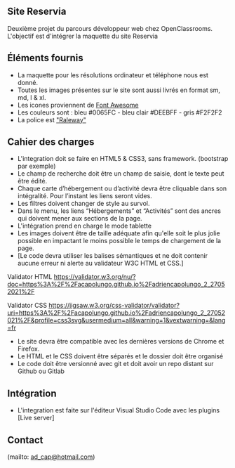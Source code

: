 ## Site Reservia
Deuxième projet du parcours développeur web chez OpenClassrooms.
L'objectif est d'intégrer la maquette du site Reservia

## Éléments fournis
- La maquette pour les résolutions ordinateur et téléphone nous est donné.
- Toutes les images présentes sur le site sont aussi livrés en format sm, md, l & xl.
- Les icones proviennent de [Font Awesome](https://fontawesome.com/)
- Les couleurs sont : bleu #0065FC - bleu clair #DEEBFF - gris #F2F2F2
- La police est ["Raleway"](https://fonts.google.com/specimen/Raleway)

## Cahier des charges
- L'integration doit se faire en HTML5 & CSS3, sans framework. (bootstrap par exemple)
- Le champ de recherche doit être un champ de saisie, dont le texte peut être édité.
- Chaque carte d’hébergement ou d’activité devra être cliquable dans son intégralité. Pour l’instant les liens seront vides.
- Les filtres doivent changer de style au survol.
- Dans le menu, les liens “Hébergements” et “Activités” sont des ancres qui doivent mener aux sections de la page.
- L'intégration prend en charge le mode tablette
- Les images doivent être de taille adéquate afin qu'elle soit le plus jolie possible en impactant le moins possible le temps de chargement de la page.
- [Le code devra utiliser les balises sémantiques et ne doit contenir aucune erreur ni alerte au validateur W3C HTML et CSS.]

Validator HTML
https://validator.w3.org/nu/?doc=https%3A%2F%2Facapolungo.github.io%2Fadriencapolungo_2_27052021%2F

Validator CSS
https://jigsaw.w3.org/css-validator/validator?uri=https%3A%2F%2Facapolungo.github.io%2Fadriencapolungo_2_27052021%2F&profile=css3svg&usermedium=all&warning=1&vextwarning=&lang=fr

- Le site devra être compatible avec les dernières versions de Chrome et Firefox.
- Le HTML et le CSS doivent être séparés et le dossier doit être organisé
- Le code doit être versionné avec git et doit avoir un repo distant sur Github ou Gitlab

## Intégration
- L'integration est faite sur l'éditeur Visual Studio Code avec les plugins [Live server]


## Contact
(mailto: ad_cap@hotmail.com)
